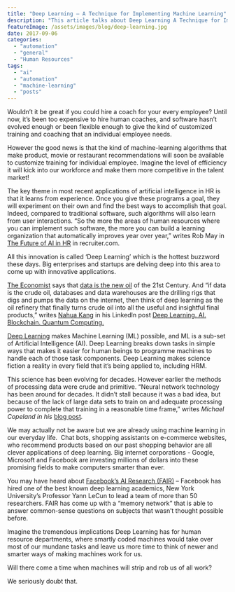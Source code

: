 ```yaml
---
title: "Deep Learning — A Technique for Implementing Machine Learning"
description: "This article talks about Deep Learning A Technique for Implementing Machine Learning in HR" 
featureImage: /assets/images/blog/deep-learning.jpg
date: 2017-09-06
categories: 
  - "automation"
  - "general"
  - "Human Resources"
tags: 
  - "ai"
  - "automation"
  - "machine-learning"
  - "posts"
---
```


Wouldn’t it be great if you could hire a coach for your every employee? Until now, it’s been too expensive to hire human coaches, and software hasn’t evolved enough or been flexible enough to give the kind of customized training and coaching that an individual employee needs.

However the good news is that the kind of machine-learning algorithms that make product, movie or restaurant recommendations will soon be available to customize training for individual employee. Imagine the level of efficiency it will kick into our workforce and make them more competitive in the talent market!

The key theme in most recent applications of artificial intelligence in HR is that it learns from experience. Once you give these programs a goal, they will experiment on their own and find the best ways to accomplish that goal. Indeed, compared to traditional software, such algorithms will also learn from user interactions. “So the more the areas of human resources where you can implement such software, the more you can build a learning organization that automatically improves year over year,” writes Rob May in [The Future of AI in HR](https://www.recruiter.com/i/the-future-of-ai-in-hr/) in recruiter.com.

All this innovation is called ‘Deep Learning’ which is the hottest buzzword these days. Big enterprises and startups are delving deep into this area to come up with innovative applications.

[The Economist](https://medium.com/@the_economist) says that [data is the new oil](http://www.economist.com/news/briefing/21721634-how-it-shaping-up-data-giving-rise-new-economy) of the 21st Century. And “if data is the crude oil, databases and data warehouses are the drilling rigs that digs and pumps the data on the internet, then think of deep learning as the oil refinery that finally turns crude oil into all the useful and insightful final products,” writes [Nahua Kang](https://medium.com/@nahua?source=post_header_lockup) in his LinkedIn post [Deep Learning. AI. Blockchain. Quantum Computing.](https://medium.com/towards-data-science/introducing-deep-learning-and-neural-networks-deep-learning-for-rookies-1-bd68f9cf5883)

[Deep Learning](https://developer.nvidia.com/deep-learning) makes Machine Learning (ML) possible, and ML is a sub-set of Artificial Intelligence (AI). Deep Learning breaks down tasks in simple ways that makes it easier for human beings to programme machines to handle each of those task components. Deep Learning makes science fiction a reality in every field that it’s being applied to, including HRM.

This science has been evolving for decades. However earlier the methods of processing data were crude and primitive. “Neural network technology has been around for decades. It didn’t stall because it was a bad idea, but because of the lack of large data sets to train on and adequate processing power to complete that training in a reasonable time frame,” writes _Michael Copeland in his_ [blog post](What’s%20the%20Difference%20Between%20Artificial%20Intelligence,%20Machine%20Learning,%20and%20Deep%20Learning?)_._

We may actually not be aware but we are already using machine learning in our everyday life.  Chat bots, shopping assistants on e-commerce websites, who recommend products based on our past shopping behavior are all clever applications of deep learning. Big internet corporations - Google, Microsoft and Facebook are investing millions of dollars into these promising fields to make computers smarter than ever.

You may have heard about [Facebook’s AI Research (FAIR)](https://research.facebook.com/ai) – Facebook has hired one of the best known deep learning academics, New York University’s Professor Yann LeCun to lead a team of more than 50 researchers. FAIR has come up with a “memory network” that is able to answer common-sense questions on subjects that wasn’t thought possible before.

Imagine the tremendous implications Deep Learning has for human resource departments, where smartly coded machines would take over most of our mundane tasks and leave us more time to think of newer and smarter ways of making machines work for us.

Will there come a time when machines will strip and rob us of all work?

We seriously doubt that.
